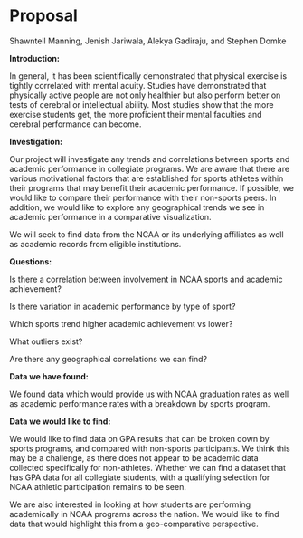 
<h1>Proposal</h1>

Shawntell Manning, Jenish Jariwala, Alekya Gadiraju, and Stephen Domke

<b>Introduction:</b>

In general, it has been scientifically demonstrated that physical exercise is tightly correlated with mental acuity. Studies have demonstrated that physically active people are not only healthier but also perform better on tests of cerebral or intellectual ability. Most studies show that the more exercise students get, the more proficient their mental faculties and cerebral performance can become.

<b>Investigation:</b>

Our project will investigate any trends and correlations between sports and academic performance in collegiate programs. We are aware that there are various motivational factors that are established for sports athletes within their programs that may benefit their academic performance.  If possible, we would like to compare their performance with their non-sports peers. In addition, we would like to explore any geographical trends we see in academic performance in a comparative visualization.

We will seek to find data from the NCAA or its underlying affiliates as well as academic records from eligible institutions.

<b>Questions:</b>

Is there a correlation between involvement in NCAA sports and academic achievement?

Is there variation in academic performance by type of sport?

Which sports trend higher academic achievement vs lower?

What outliers exist?  

Are there any geographical correlations we can find?

<b>Data we have found: </b>

We found data which would provide us with NCAA graduation rates as well as academic performance rates with a breakdown by sports program. 

<b>Data we would like to find:</b>

We would like to find data on GPA results that can be broken down by sports programs, and compared with non-sports participants.  We think this may be a challenge, as there does not appear to be academic data collected specifically for non-athletes. Whether we can find a dataset that has GPA data for all collegiate students, with a qualifying selection for NCAA athletic participation remains to be seen.

We are also interested in looking at how students are performing academically in NCAA programs across the nation. We would like to find data that would highlight this from a geo-comparative perspective. 
